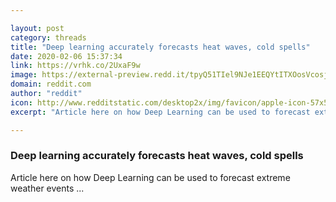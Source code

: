 ```yaml
---

layout: post
category: threads
title: "Deep learning accurately forecasts heat waves, cold spells"
date: 2020-02-06 15:37:34
link: https://vrhk.co/2UxaF9w
image: https://external-preview.redd.it/tpyQ51TIel9NJe1EEQYtITXOosVcosjede_fBtB2S0U.jpg?width=1200&height=628.272251309&auto=webp&s=b6d5a67239f929a8688cea3140afa85c7b9e9934
domain: reddit.com
author: "reddit"
icon: http://www.redditstatic.com/desktop2x/img/favicon/apple-icon-57x57.png
excerpt: "Article here on how Deep Learning can be used to forecast extreme weather events ..."

---
```


### Deep learning accurately forecasts heat waves, cold spells

Article here on how Deep Learning can be used to forecast extreme weather events ...